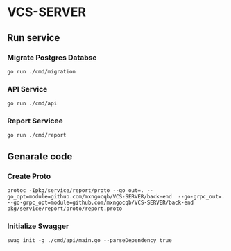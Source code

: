 # VCS-SERVER

## Run service

### Migrate Postgres Databse
``` 
go run ./cmd/migration
```

### API Service
```
go run ./cmd/api
```

### Report Servicee
```
go run ./cmd/report
```

## Genarate code

### Create Proto

```
protoc -Ipkg/service/report/proto --go_out=. --go_opt=module=github.com/mxngocqb/VCS-SERVER/back-end  --go-grpc_out=. --go-grpc_opt=module=github.com/mxngocqb/VCS-SERVER/back-end pkg/service/report/proto/report.proto
```

### Initialize Swagger

```
swag init -g ./cmd/api/main.go --parseDependency true
```